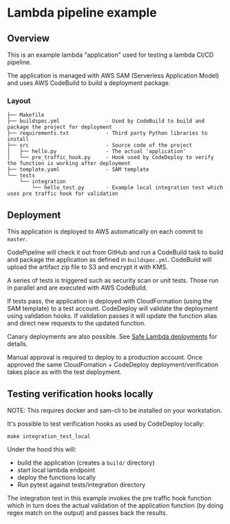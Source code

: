 # Lambda pipeline example

## Overview

This is an example lambda "application" used for testing a lambda CI/CD pipeline.

The application is managed with AWS SAM (Serverless Application Model) and uses
AWS CodeBuild to build a deployment package.

### Layout

```
├── Makefile
├── buildspec.yml               - Used by CodeBuild to build and package the project for deployment
├── requirements.txt            - Third party Python libraries to install
├── src                         - Source code of the project
│   ├── hello.py                - The actual 'application'
│   └── pre_traffic_hook.py     - Hook used by CodeDeploy to verify the function is working after deployment
├── template.yaml               - SAM template
└── tests
    └── integration
        └── hello_test.py       - Example local integration test which uses pre traffic hook for validation
```

## Deployment

This application is deployed to AWS automatically on each commit to `master`.

CodePipeline will check it out from GitHub and run a CodeBuild task to build
and package the application as defined in `buildspec.yml`.  CodeBuild will
upload the artifact zip file to S3 and encrypt it with KMS.

A series of tests is triggered such as security scan or unit tests.  Those
run in parallel and are executed with AWS CodeBuild.

If tests pass, the application is deployed with CloudFormation (using
the SAM template) to a test account.  CodeDeploy will validate the
deployment using validation hooks.  If validation passes it will
update the function alias and direct new requests to the updated function.

Canary deployments are also possible.  See [Safe Lambda deployments](https://awslabs.github.io/serverless-application-model/safe_lambda_deployments.html) for details.

Manual approval is required to deploy to a production account.  Once approved
the same CloudFomation + CodeDeploy deployment/verification takes place as with
the test deployment.

## Testing verification hooks locally

NOTE:  This requires docker and sam-cli to be installed on your workstation.

It's possible to test verification hooks as used by CodeDeploy locally:

```
make integration_test_local
```

Under the hood this will:
 * build the application (creates a `build/` directory)
 * start local lambda endpoint
 * deploy the functions locally
 * Run pytest against tests/integration directory

The integration test in this example invokes the pre traffic hook function
which in turn does the actual validation of the application function (by doing
regex match on the output) and passes back the results.
